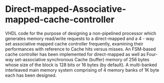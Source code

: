 # Direct-mapped-Associative-mapped-cache-controller 
VHDL code for the purpose of designing a non-pipelined processor which generates memory read/write requests to a direct-mapped and a 4 - way set associative mapped cache controller frequently, examining their performances with reference to Cache hits versus misses.
An FSM-based cache controller has been implemented for direct-mapped as well as Four-way set-associative synchronous Cache (buffer) memory of 256 bytes whose size of the block is 128 bits or 16 bytes (by default). A multi-banked interleaved main memory system comprising of 4 memory banks of 1K byte each has been designed.
